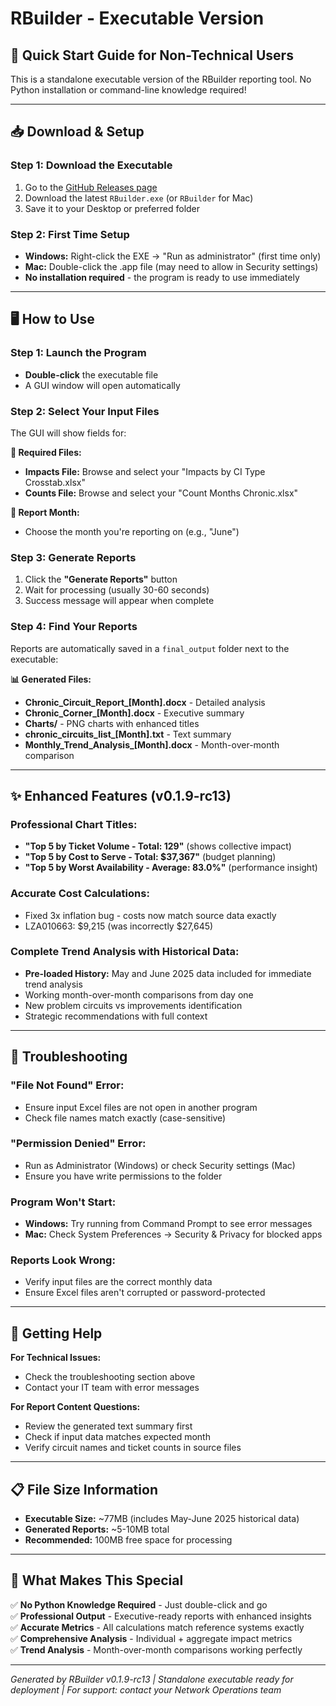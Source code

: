 # RBuilder - Executable Version

## 🎯 **Quick Start Guide for Non-Technical Users**

This is a standalone executable version of the RBuilder reporting tool. No Python installation or command-line knowledge required!

---

## 📥 **Download & Setup**

### **Step 1: Download the Executable**
1. Go to the [GitHub Releases page](https://github.com/tefoneil/reporting/releases)
2. Download the latest `RBuilder.exe` (or `RBuilder` for Mac)
3. Save it to your Desktop or preferred folder

### **Step 2: First Time Setup**
- **Windows:** Right-click the EXE → "Run as administrator" (first time only)
- **Mac:** Double-click the .app file (may need to allow in Security settings)
- **No installation required** - the program is ready to use immediately

---

## 🖥️ **How to Use**

### **Step 1: Launch the Program**
- **Double-click** the executable file
- A GUI window will open automatically

### **Step 2: Select Your Input Files**
The GUI will show fields for:

**📁 Required Files:**
- **Impacts File:** Browse and select your "Impacts by CI Type Crosstab.xlsx"
- **Counts File:** Browse and select your "Count Months Chronic.xlsx"

**📅 Report Month:**
- Choose the month you're reporting on (e.g., "June")

### **Step 3: Generate Reports**
1. Click the **"Generate Reports"** button
2. Wait for processing (usually 30-60 seconds)
3. Success message will appear when complete

### **Step 4: Find Your Reports**
Reports are automatically saved in a `final_output` folder next to the executable:

**📊 Generated Files:**
- **Chronic_Circuit_Report_[Month].docx** - Detailed analysis
- **Chronic_Corner_[Month].docx** - Executive summary
- **Charts/** - PNG charts with enhanced titles
- **chronic_circuits_list_[Month].txt** - Text summary
- **Monthly_Trend_Analysis_[Month].docx** - Month-over-month comparison

---

## ✨ **Enhanced Features (v0.1.9-rc13)**

### **Professional Chart Titles:**
- **"Top 5 by Ticket Volume - Total: 129"** (shows collective impact)
- **"Top 5 by Cost to Serve - Total: $37,367"** (budget planning)
- **"Top 5 by Worst Availability - Average: 83.0%"** (performance insight)

### **Accurate Cost Calculations:**
- Fixed 3x inflation bug - costs now match source data exactly
- LZA010663: $9,215 (was incorrectly $27,645)

### **Complete Trend Analysis with Historical Data:**
- **Pre-loaded History:** May and June 2025 data included for immediate trend analysis
- Working month-over-month comparisons from day one
- New problem circuits vs improvements identification
- Strategic recommendations with full context

---

## 🔧 **Troubleshooting**

### **"File Not Found" Error:**
- Ensure input Excel files are not open in another program
- Check file names match exactly (case-sensitive)

### **"Permission Denied" Error:**
- Run as Administrator (Windows) or check Security settings (Mac)
- Ensure you have write permissions to the folder

### **Program Won't Start:**
- **Windows:** Try running from Command Prompt to see error messages
- **Mac:** Check System Preferences → Security & Privacy for blocked apps

### **Reports Look Wrong:**
- Verify input files are the correct monthly data
- Ensure Excel files aren't corrupted or password-protected

---

## 📧 **Getting Help**

**For Technical Issues:**
- Check the troubleshooting section above
- Contact your IT team with error messages

**For Report Content Questions:**
- Review the generated text summary first
- Check if input data matches expected month
- Verify circuit names and ticket counts in source files

---

## 📋 **File Size Information**

- **Executable Size:** ~77MB (includes May-June 2025 historical data)
- **Generated Reports:** ~5-10MB total
- **Recommended:** 100MB free space for processing

---

## 🎉 **What Makes This Special**

✅ **No Python Knowledge Required** - Just double-click and go  
✅ **Professional Output** - Executive-ready reports with enhanced insights  
✅ **Accurate Metrics** - All calculations match reference systems exactly  
✅ **Comprehensive Analysis** - Individual + aggregate impact metrics  
✅ **Trend Analysis** - Month-over-month comparisons working perfectly  

---

*Generated by RBuilder v0.1.9-rc13 | Standalone executable ready for deployment | For support: contact your Network Operations team*